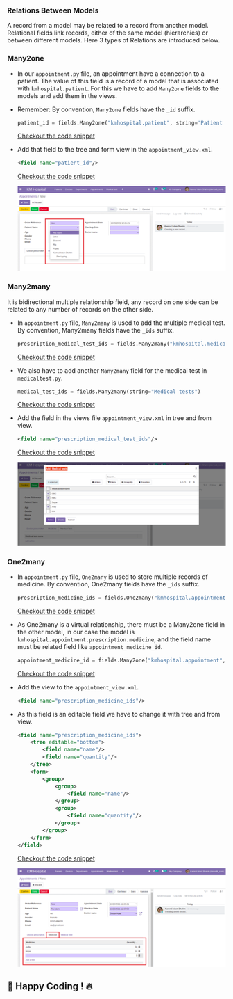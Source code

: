 ### Relations Between Models

A record from a model may be related to a record from another model. Relational fields link records, either of the same model (hierarchies) or between different models. Here 3 types of Relations are introduced below.

### Many2one

- In our `appointment.py` file, an appointment have a connection to a patient. The value of this field is a record of a model that is associated with `kmhospital.patient`. For this we have to add `Many2one` fields to the models and add them in the views.
- Remember: By convention, `Many2one` fields have the `_id` suffix.

  ```py
  patient_id = fields.Many2one("kmhospital.patient", string='Patient Name', required=True)
  ```

  [Checkout the code snippet](https://github.com/KamrulSh/km_hospital/blob/fbdf54471427ae5531203ebea86aa3d3990f2017/models/appointment.py#L13)

- Add that field to the tree and form view in the `appointment_view.xml`.

  ```xml
  <field name="patient_id"/>
  ```

  [Checkout the code snippet](https://github.com/KamrulSh/km_hospital/blob/fbdf54471427ae5531203ebea86aa3d3990f2017/views/appointment_view.xml#L11)

  ![relations1](../images/relations1.png)

### Many2many

It is bidirectional multiple relationship field, any record on one side can be related to any number of records on the other side.

- In `appointment.py` file, `Many2many` is used to add the multiple medical test. By convention, Many2many fields have the `_ids` suffix.

  ```py
  prescription_medical_test_ids = fields.Many2many("kmhospital.medicaltest", "medical_test_ids", string="Medical tests")
  ```

  [Checkout the code snippet](https://github.com/KamrulSh/km_hospital/blob/fbdf54471427ae5531203ebea86aa3d3990f2017/models/appointment.py#L33-L34)

- We also have to add another `Many2many` field for the medical test in `medicaltest.py`.

  ```py
  medical_test_ids = fields.Many2many(string="Medical tests")
  ```

  [Checkout the code snippet](https://github.com/KamrulSh/km_hospital/blob/fbdf54471427ae5531203ebea86aa3d3990f2017/models/medicaltest.py#L9)

- Add the field in the views file `appointment_view.xml` in tree and from view.

  ```xml
  <field name="prescription_medical_test_ids"/>
  ```

  [Checkout the code snippet](https://github.com/KamrulSh/km_hospital/blob/fbdf54471427ae5531203ebea86aa3d3990f2017/views/appointment_view.xml#L75-L77)

  ![relations2](../images/relations2.png)

### One2many

- In `appointment.py` file, `One2many` is used to store multiple records of medicine. By convention, One2many fields have the `_ids` suffix.

  ```py
  prescription_medicine_ids = fields.One2many("kmhospital.appointment.prescription.medicine", "appointment_medicine_id", string="Prescription Medicine")
  ```

  [Checkout the code snippet](https://github.com/KamrulSh/km_hospital/blob/fbdf54471427ae5531203ebea86aa3d3990f2017/models/appointment.py#L30-L31)

- As One2many is a virtual relationship, there must be a Many2one field in the other model, in our case the model is `kmhospital.appointment.prescription.medicine`, and the field name must be related field like `appointment_medicine_id`.

  ```py
  appointment_medicine_id = fields.Many2one("kmhospital.appointment", string="Appointment medicine")
  ```

  [Checkout the code snippet](https://github.com/KamrulSh/km_hospital/blob/fbdf54471427ae5531203ebea86aa3d3990f2017/models/appointment.py#L63)

- Add the view to the `appointment_view.xml`.

  ```xml
  <field name="prescription_medicine_ids"/>
  ```

- As this field is an editable field we have to change it with tree and from view.

  ```xml
  <field name="prescription_medicine_ids">
      <tree editable="bottom">
          <field name="name"/>
          <field name="quantity"/>
      </tree>
      <form>
          <group>
              <group>
                  <field name="name"/>
              </group>
              <group>
                  <field name="quantity"/>
              </group>
          </group>
      </form>
  </field>
  ```

  [Checkout the code snippet](https://github.com/KamrulSh/km_hospital/blob/fbdf54471427ae5531203ebea86aa3d3990f2017/views/appointment_view.xml#L58-L73)

  ![relations3](../images/relations3.png)

## 🚀 Happy Coding ! 🔥
